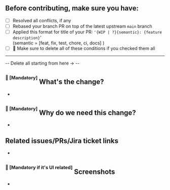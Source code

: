 ## Before contributing, make sure you have:
* [ ] Resolved all conflicts, if any
* [ ] Rebased your branch PR on top of the latest upstream `main` branch
* [ ] Applied this format for title of your PR: `'{WIP | ?}{semantic}: {feature description}`'  
  (semantic = [feat, fix, test, chore, ci, docs] )
* [ ]  &#x1F534; Make sure to delete all of these conditions if you checked them all
_______________________________________________  
-- Delete all starting from here -> --

## <sup><sup>&#x1F534; [Mandatory]</sup></sup> What's the change?
-   
## <sup><sup>&#x1F534; [Mandatory]</sup></sup> Why do we need this change?
-   
## Related issues/PRs/Jira ticket links
-   
## <sup><sup>&#x1F534; [Mandatory if it's UI related]</sup></sup> Screenshots
-